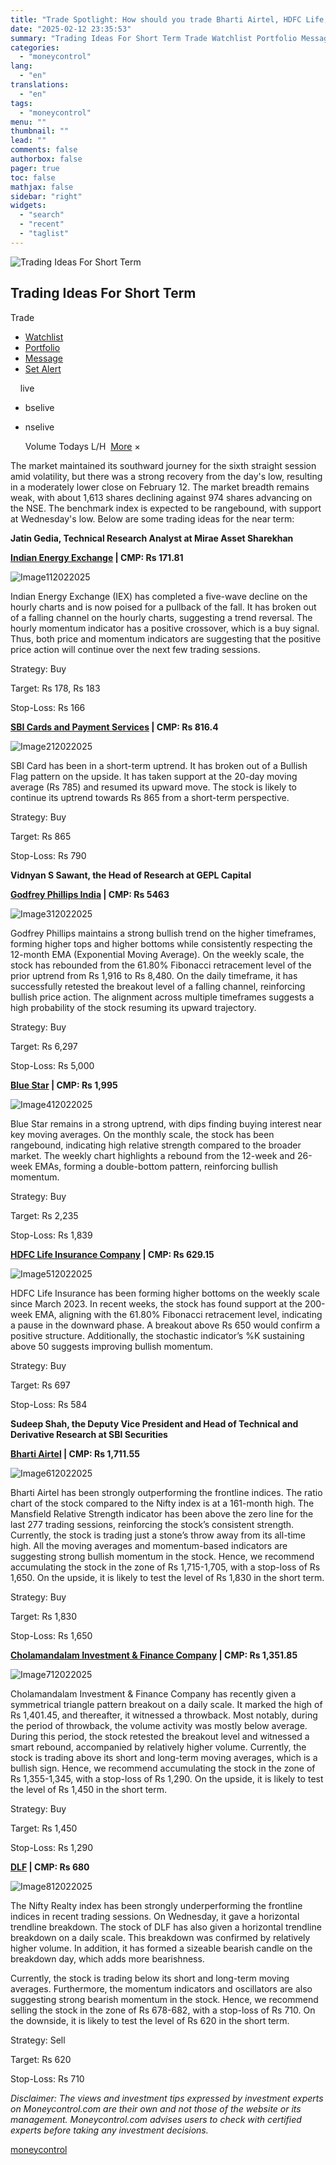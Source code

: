 ```yaml
---
title: "Trade Spotlight: How should you trade Bharti Airtel, HDFC Life, Cholamandalam Investment, DLF, Godfrey Phillips, and others on February 13?"
date: "2025-02-12 23:35:53"
summary: "Trading Ideas For Short Term Trade Watchlist Portfolio Message Set Alert livebselivenselive Volume Todays L/H More × The market maintained its southward journey for the sixth straight session amid volatility, but there was a strong recovery from the day's low, resulting in a moderately lower close on February 12. The..."
categories:
  - "moneycontrol"
lang:
  - "en"
translations:
  - "en"
tags:
  - "moneycontrol"
menu: ""
thumbnail: ""
lead: ""
comments: false
authorbox: false
pager: true
toc: false
mathjax: false
sidebar: "right"
widgets:
  - "search"
  - "recent"
  - "taglist"
---
```


![Trading Ideas For Short Term](//stat1.moneycontrol.com/mcnews//images/grey_bg.gif "Trading Ideas For Short Term")

Trading Ideas For Short Term
----------------------------

  


  Trade

* [Watchlist](javascript:void(0);)
* [Portfolio](javascript:void(0);)
* [Message](javascript:void(0);)
* [Set Alert](javascript:void(0);)

      live

* bselive
* nselive

    Volume  Todays L/H    ![]()   [More](javascript:void(0))   × 

The market maintained its southward journey for the sixth straight session amid volatility, but there was a strong recovery from the day's low, resulting in a moderately lower close on February 12. The market breadth remains weak, with about 1,613 shares declining against 974 shares advancing on the NSE. The benchmark index is expected to be rangebound, with support at Wednesday's low. Below are some trading ideas for the near term:

**Jatin Gedia, Technical Research Analyst at Mirae Asset Sharekhan**

**[Indian Energy Exchange](https://www.moneycontrol.com/india/stockpricequote/diversified/indianenergyexchange/IEE) | CMP: Rs 171.81**

![Image112022025](https://images.moneycontrol.com/static-mcnews/2025/02/20250212152232_Image112022025.jpg)

Indian Energy Exchange (IEX) has completed a five-wave decline on the hourly charts and is now poised for a pullback of the fall. It has broken out of a falling channel on the hourly charts, suggesting a trend reversal. The hourly momentum indicator has a positive crossover, which is a buy signal. Thus, both price and momentum indicators are suggesting that the positive price action will continue over the next few trading sessions.

Strategy: Buy

Target: Rs 178, Rs 183

Stop-Loss: Rs 166

**[SBI Cards and Payment Services](https://www.moneycontrol.com/india/stockpricequote/finance-term-lending/sbicardspaymentservices/SCP02) | CMP: Rs 816.4**

![Image212022025](https://images.moneycontrol.com/static-mcnews/2025/02/20250212152319_Image212022025.jpg)

SBI Card has been in a short-term uptrend. It has broken out of a Bullish Flag pattern on the upside. It has taken support at the 20-day moving average (Rs 785) and resumed its upward move. The stock is likely to continue its uptrend towards Rs 865 from a short-term perspective.

Strategy: Buy

Target: Rs 865

Stop-Loss: Rs 790

**Vidnyan S Sawant, the Head of Research at GEPL Capital**

**[Godfrey Phillips India](https://www.moneycontrol.com/india/stockpricequote/cigarettes/godfreyphillipsindia/GPI) | CMP: Rs 5463**

![Image312022025](https://images.moneycontrol.com/static-mcnews/2025/02/20250212152352_Image312022025.jpg)

Godfrey Phillips maintains a strong bullish trend on the higher timeframes, forming higher tops and higher bottoms while consistently respecting the 12-month EMA (Exponential Moving Average). On the weekly scale, the stock has rebounded from the 61.80% Fibonacci retracement level of the prior uptrend from Rs 1,916 to Rs 8,480. On the daily timeframe, it has successfully retested the breakout level of a falling channel, reinforcing bullish price action. The alignment across multiple timeframes suggests a high probability of the stock resuming its upward trajectory.

Strategy: Buy

Target: Rs 6,297

Stop-Loss: Rs 5,000

**[Blue Star](https://www.moneycontrol.com/india/stockpricequote/consumer-goods-white-goods/bluestar/BS) | CMP: Rs 1,995**

![Image412022025](https://images.moneycontrol.com/static-mcnews/2025/02/20250212152423_Image412022025.jpg)

Blue Star remains in a strong uptrend, with dips finding buying interest near key moving averages. On the monthly scale, the stock has been rangebound, indicating high relative strength compared to the broader market. The weekly chart highlights a rebound from the 12-week and 26-week EMAs, forming a double-bottom pattern, reinforcing bullish momentum.

Strategy: Buy

Target: Rs 2,235

Stop-Loss: Rs 1,839

**[HDFC Life Insurance Company](https://www.moneycontrol.com/india/stockpricequote/lifehealth-insurance/hdfclifeinsurancecompany/HSL01) | CMP: Rs 629.15**

![Image512022025](https://images.moneycontrol.com/static-mcnews/2025/02/20250212152455_Image512022025.jpg)

HDFC Life Insurance has been forming higher bottoms on the weekly scale since March 2023. In recent weeks, the stock has found support at the 200-week EMA, aligning with the 61.80% Fibonacci retracement level, indicating a pause in the downward phase. A breakout above Rs 650 would confirm a positive structure. Additionally, the stochastic indicator’s %K sustaining above 50 suggests improving bullish momentum.

Strategy: Buy

Target: Rs 697

Stop-Loss: Rs 584

**Sudeep Shah, the Deputy Vice President and Head of Technical and Derivative Research at SBI Securities**

**[Bharti Airtel](https://www.moneycontrol.com/india/stockpricequote/telecommunications-service/bhartiairtel/BA08) | CMP: Rs 1,711.55**

![Image612022025](https://images.moneycontrol.com/static-mcnews/2025/02/20250212152525_Image612022025.jpg)

Bharti Airtel has been strongly outperforming the frontline indices. The ratio chart of the stock compared to the Nifty index is at a 161-month high. The Mansfield Relative Strength indicator has been above the zero line for the last 277 trading sessions, reinforcing the stock’s consistent strength. Currently, the stock is trading just a stone’s throw away from its all-time high. All the moving averages and momentum-based indicators are suggesting strong bullish momentum in the stock. Hence, we recommend accumulating the stock in the zone of Rs 1,715-1,705, with a stop-loss of Rs 1,650. On the upside, it is likely to test the level of Rs 1,830 in the short term.

Strategy: Buy

Target: Rs 1,830

Stop-Loss: Rs 1,650

**[Cholamandalam Investment & Finance Company](https://www.moneycontrol.com/india/stockpricequote/finance-nbfc/cholamandalaminvestmentfinancecompany/CDB) | CMP: Rs 1,351.85**

![Image712022025](https://images.moneycontrol.com/static-mcnews/2025/02/20250212152607_Image712022025.jpg)

Cholamandalam Investment & Finance Company has recently given a symmetrical triangle pattern breakout on a daily scale. It marked the high of Rs 1,401.45, and thereafter, it witnessed a throwback. Most notably, during the period of throwback, the volume activity was mostly below average. During this period, the stock retested the breakout level and witnessed a smart rebound, accompanied by relatively higher volume. Currently, the stock is trading above its short and long-term moving averages, which is a bullish sign. Hence, we recommend accumulating the stock in the zone of Rs 1,355-1,345, with a stop-loss of Rs 1,290. On the upside, it is likely to test the level of Rs 1,450 in the short term.

Strategy: Buy

Target: Rs 1,450

Stop-Loss: Rs 1,290

**[DLF](https://www.moneycontrol.com/india/stockpricequote/constructioncontracting-real-estate/dlf/D04) | CMP: Rs 680**

![Image812022025](https://images.moneycontrol.com/static-mcnews/2025/02/20250212152643_Image812022025.jpg)

The Nifty Realty index has been strongly underperforming the frontline indices in recent trading sessions. On Wednesday, it gave a horizontal trendline breakdown. The stock of DLF has also given a horizontal trendline breakdown on a daily scale. This breakdown was confirmed by relatively higher volume. In addition, it has formed a sizeable bearish candle on the breakdown day, which adds more bearishness.

Currently, the stock is trading below its short and long-term moving averages. Furthermore, the momentum indicators and oscillators are also suggesting strong bearish momentum in the stock. Hence, we recommend selling the stock in the zone of Rs 678-682, with a stop-loss of Rs 710. On the downside, it is likely to test the level of Rs 620 in the short term.

Strategy: Sell

Target: Rs 620

Stop-Loss: Rs 710

*Disclaimer: The views and investment tips expressed by investment experts on Moneycontrol.com are their own and not those of the website or its management. Moneycontrol.com advises users to check with certified experts before taking any investment decisions.*

[moneycontrol](https://www.moneycontrol.com/news/business/markets/trade-spotlight-how-should-you-trade-bharti-airtel-hdfc-life-cholamandalam-investment-dlf-godfrey-phillips-and-others-on-february-13-12938908.html)

